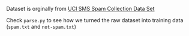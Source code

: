 Dataset is orginally from [UCI SMS Spam Collection Data Set](https://archive.ics.uci.edu/ml/datasets/sms+spam+collection)


Check `parse.py` to see how we turned the raw dataset into training data (`spam.txt` and `not-spam.txt`)